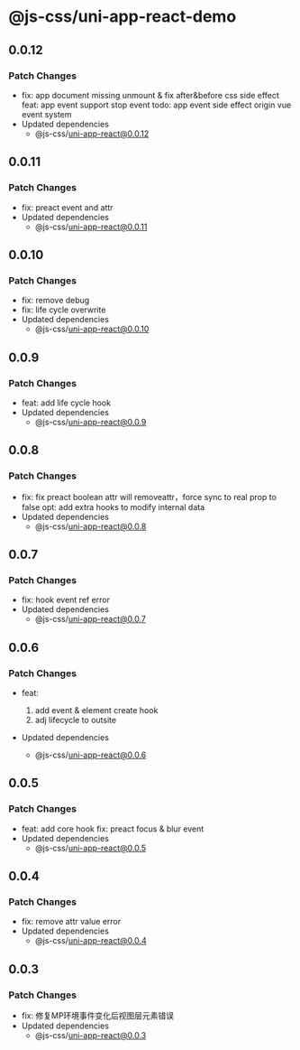 # @js-css/uni-app-react-demo

## 0.0.12

### Patch Changes

- fix: app document missing unmount & fix after&before css side effect
  feat: app event support stop event
  todo: app event side effect origin vue event system
- Updated dependencies
  - @js-css/uni-app-react@0.0.12

## 0.0.11

### Patch Changes

- fix: preact event and attr
- Updated dependencies
  - @js-css/uni-app-react@0.0.11

## 0.0.10

### Patch Changes

- fix: remove debug
- fix: life cycle overwrite
- Updated dependencies
  - @js-css/uni-app-react@0.0.10

## 0.0.9

### Patch Changes

- feat: add life cycle hook
- Updated dependencies
  - @js-css/uni-app-react@0.0.9

## 0.0.8

### Patch Changes

- fix: fix preact boolean attr will removeattr，force sync to real prop to false
  opt: add extra hooks to modify internal data
- Updated dependencies
  - @js-css/uni-app-react@0.0.8

## 0.0.7

### Patch Changes

- fix: hook event ref error
- Updated dependencies
  - @js-css/uni-app-react@0.0.7

## 0.0.6

### Patch Changes

- feat:
  1. add event & element create hook
  2. adj lifecycle to outsite

- Updated dependencies
  - @js-css/uni-app-react@0.0.6

## 0.0.5

### Patch Changes

- feat: add core hook
  fix: preact focus & blur event
- Updated dependencies
  - @js-css/uni-app-react@0.0.5

## 0.0.4

### Patch Changes

- fix: remove attr value error
- Updated dependencies
  - @js-css/uni-app-react@0.0.4

## 0.0.3

### Patch Changes

- fix: 修复MP环境事件变化后视图层元素错误
- Updated dependencies
  - @js-css/uni-app-react@0.0.3
